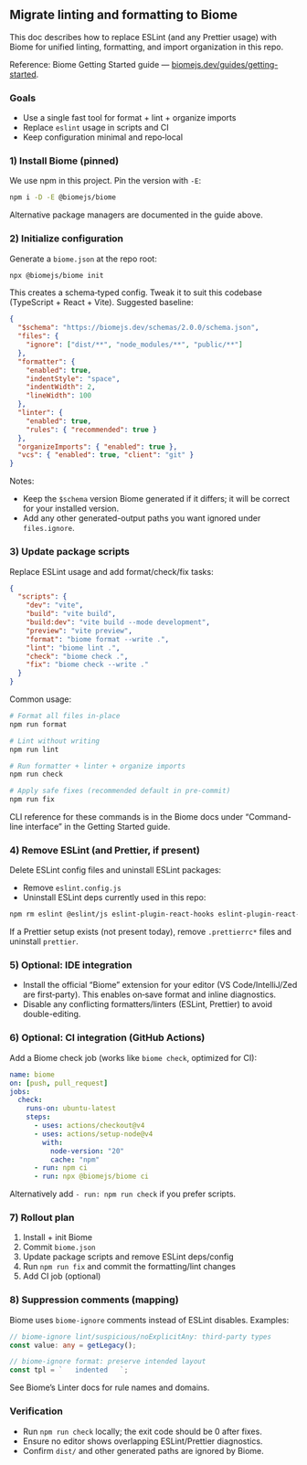 ## Migrate linting and formatting to Biome

This doc describes how to replace ESLint (and any Prettier usage) with Biome for unified linting, formatting, and import organization in this repo.

Reference: Biome Getting Started guide — [biomejs.dev/guides/getting-started](https://biomejs.dev/guides/getting-started/).

### Goals

- Use a single fast tool for format + lint + organize imports
- Replace `eslint` usage in scripts and CI
- Keep configuration minimal and repo‑local

### 1) Install Biome (pinned)

We use npm in this project. Pin the version with `-E`:

```bash
npm i -D -E @biomejs/biome
```

Alternative package managers are documented in the guide above.

### 2) Initialize configuration

Generate a `biome.json` at the repo root:

```bash
npx @biomejs/biome init
```

This creates a schema‑typed config. Tweak it to suit this codebase (TypeScript + React + Vite). Suggested baseline:

```json
{
  "$schema": "https://biomejs.dev/schemas/2.0.0/schema.json",
  "files": {
    "ignore": ["dist/**", "node_modules/**", "public/**"]
  },
  "formatter": {
    "enabled": true,
    "indentStyle": "space",
    "indentWidth": 2,
    "lineWidth": 100
  },
  "linter": {
    "enabled": true,
    "rules": { "recommended": true }
  },
  "organizeImports": { "enabled": true },
  "vcs": { "enabled": true, "client": "git" }
}
```

Notes:

- Keep the `$schema` version Biome generated if it differs; it will be correct for your installed version.
- Add any other generated-output paths you want ignored under `files.ignore`.

### 3) Update package scripts

Replace ESLint usage and add format/check/fix tasks:

```json
{
  "scripts": {
    "dev": "vite",
    "build": "vite build",
    "build:dev": "vite build --mode development",
    "preview": "vite preview",
    "format": "biome format --write .",
    "lint": "biome lint .",
    "check": "biome check .",
    "fix": "biome check --write ."
  }
}
```

Common usage:

```bash
# Format all files in-place
npm run format

# Lint without writing
npm run lint

# Run formatter + linter + organize imports
npm run check

# Apply safe fixes (recommended default in pre-commit)
npm run fix
```

CLI reference for these commands is in the Biome docs under “Command-line interface” in the Getting Started guide.

### 4) Remove ESLint (and Prettier, if present)

Delete ESLint config files and uninstall ESLint packages:

- Remove `eslint.config.js`
- Uninstall ESLint deps currently used in this repo:

```bash
npm rm eslint @eslint/js eslint-plugin-react-hooks eslint-plugin-react-refresh globals typescript-eslint
```

If a Prettier setup exists (not present today), remove `.prettierrc*` files and uninstall `prettier`.

### 5) Optional: IDE integration

- Install the official “Biome” extension for your editor (VS Code/IntelliJ/Zed are first‑party). This enables on‑save format and inline diagnostics.
- Disable any conflicting formatters/linters (ESLint, Prettier) to avoid double-editing.

### 6) Optional: CI integration (GitHub Actions)

Add a Biome check job (works like `biome check`, optimized for CI):

```yaml
name: biome
on: [push, pull_request]
jobs:
  check:
    runs-on: ubuntu-latest
    steps:
      - uses: actions/checkout@v4
      - uses: actions/setup-node@v4
        with:
          node-version: "20"
          cache: "npm"
      - run: npm ci
      - run: npx @biomejs/biome ci
```

Alternatively add `- run: npm run check` if you prefer scripts.

### 7) Rollout plan

1. Install + init Biome
2. Commit `biome.json`
3. Update package scripts and remove ESLint deps/config
4. Run `npm run fix` and commit the formatting/lint changes
5. Add CI job (optional)

### 8) Suppression comments (mapping)

Biome uses `biome-ignore` comments instead of ESLint disables. Examples:

```ts
// biome-ignore lint/suspicious/noExplicitAny: third-party types
const value: any = getLegacy();

// biome-ignore format: preserve intended layout
const tpl = `   indented   `;
```

See Biome’s Linter docs for rule names and domains.

### Verification

- Run `npm run check` locally; the exit code should be 0 after fixes.
- Ensure no editor shows overlapping ESLint/Prettier diagnostics.
- Confirm `dist/` and other generated paths are ignored by Biome.
